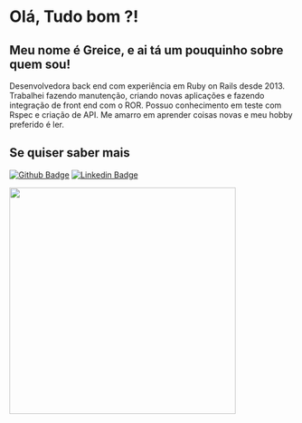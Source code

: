
 
# Olá, Tudo bom ?!
 
## Meu nome é Greice, e ai tá um pouquinho sobre quem sou! 
 
Desenvolvedora back end com experiência em Ruby on Rails desde 2013. Trabalhei fazendo manutenção, criando novas aplicações e fazendo integração de front end com o ROR. Possuo conhecimento em teste com Rspec e criação de API. Me amarro em aprender coisas novas e meu hobby preferido é ler. 
 
 
## Se quiser saber mais
[![Github Badge](https://img.shields.io/badge/-Github-000?style=flat-square&logo=Github&logoColor=white&link=https://github.com/GreiceFelipe)](https://github.com/GreiceFelipe)
[![Linkedin Badge](https://img.shields.io/badge/-LinkedIn-blue?style=flat-square&logo=Linkedin&logoColor=white&link=https://www.linkedin.com/in/greice-felipe-861a2193/)](https://www.linkedin.com/in/greice-felipe-861a2193/)
 
<img  width="400" height="400" src="https://media.giphy.com/media/JIX9t2j0ZTN9S/giphy.gif">

